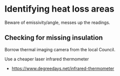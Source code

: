 # Identifying heat loss areas

Beware of emissivity/angle, messes up the readings.

## Checking for missing insulation


Borrow thermal imaging camera from the local Council.

Use a cheaper laser infrared thermometer 
- https://www.degreedays.net/infrared-thermometer